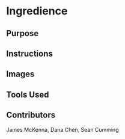 # Ingredience

## Purpose

## Instructions

## Images

## Tools Used

## Contributors
James McKenna, Dana Chen, Sean Cumming
